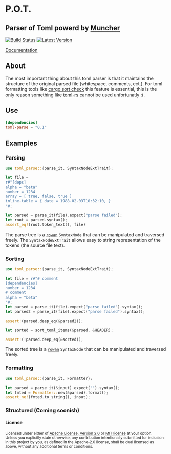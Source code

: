 # P.O.T.
## Parser of Toml powerd by  [Muncher](https://github.com/DevinR528/muncher)

[![Build Status](https://travis-ci.com/DevinR528/toml-parse.svg?branch=master)](https://travis-ci.com/DevinR528/toml-parse)
[![Latest Version](https://img.shields.io/crates/v/toml-parse.svg)](https://crates.io/crates/toml-parse)

[Documentation](https://docs.rs/toml-parse)

## About
The most important thing about this toml parser is that it maintains the structure of the original parsed file (whitespace, comments, ect.). For toml formatting tools like [cargo sort check](https://github.com/DevinR528/cargo-sort-ck) this feature is essential, this is the only reason something like [toml-rs](https://github.com/alexcrichton/toml-rs/tree/0.4.6) cannot be used unfortunatly :(. 

## Use
```toml
[dependencies]
toml-parse = "0.1"
```

## Examples

### Parsing
```rust
use toml_parse::{parse_it, SyntaxNodeExtTrait};

let file = 
r#"[deps]
alpha = "beta"
number = 1234
array = [ true, false, true ]
inline-table = { date = 1988-02-03T10:32:10, }
"#;

let parsed = parse_it(file).expect("parse failed");
let root = parsed.syntax();
assert_eq!(root.token_text(), file)
```
The parse tree is a [`rowan`](https://docs.rs/rowan/0.9.1/rowan/) `SyntaxNode` that can be manipulated and traversed freely.
The `SyntaxNodeExtTrait` allows easy to string representation of the tokens (the source file text).
### Sorting
```rust
use toml_parse::{parse_it, SyntaxNodeExtTrait};

let file = r#"# comment
[dependencies]
number = 1234
# comment
alpha = "beta"
"#;
let parsed = parse_it(file).expect("parse failed").syntax();
let parsed2 = parse_it(file).expect("parse failed").syntax();

assert!(parsed.deep_eq(&parsed2));

let sorted = sort_toml_items(&parsed, &HEADER);

assert!(!parsed.deep_eq(&sorted));
```
The sorted tree is a [`rowan`](https://docs.rs/rowan/0.9.1/rowan/) `SyntaxNode` that can be manipulated and traversed freely.


### Formatting
```rust
use toml_parse::{parse_it, Formatter};

let parsed = parse_it(&input).expect("").syntax();
let fmted = Formatter::new(&parsed).format();
assert_ne!(fmted.to_string(), input);
```

### Structured (Coming soonish)

#### License

<sup>
Licensed under either of <a href="LICENSE-APACHE">Apache License, Version
2.0</a> or <a href="LICENSE-MIT">MIT license</a> at your option.
</sup>

<br>

<sub>
Unless you explicitly state otherwise, any contribution intentionally submitted
for inclusion in this project by you, as defined in the Apache-2.0 license,
shall be dual licensed as above, without any additional terms or conditions.
</sub>
